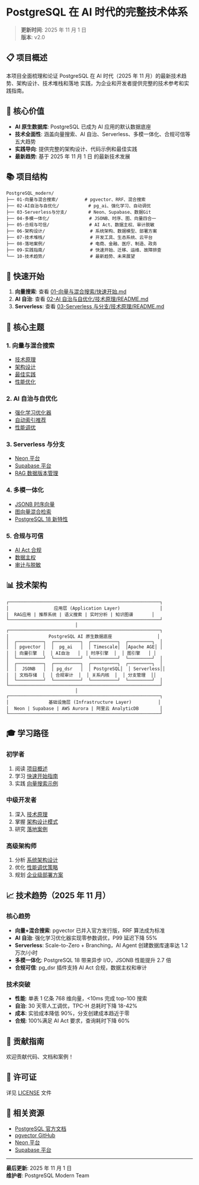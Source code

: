 # PostgreSQL 在 AI 时代的完整技术体系

> **更新时间**: 2025 年 11 月 1 日  
> **版本**: v2.0

## 📋 项目概述

本项目全面梳理和论证 PostgreSQL 在 AI 时代（2025 年 11 月）的最新技术趋势、架构设计、技术堆栈和落地
实践，为企业和开发者提供完整的技术参考和实践指南。

## 🎯 核心价值

- **AI 原生数据库**: PostgreSQL 已成为 AI 应用的默认数据底座
- **技术全面性**: 涵盖向量搜索、AI 自治、Serverless、多模一体化、合规可信等五大趋势
- **实践导向**: 提供完整的架构设计、代码示例和最佳实践
- **最新趋势**: 基于 2025 年 11 月 1 日 的最新技术发展

## 📚 项目结构

```text
PostgreSQL_modern/
├── 01-向量与混合搜索/          # pgvector、RRF、混合搜索
├── 02-AI自治与自优化/           # pg_ai、强化学习、自动调优
├── 03-Serverless与分支/        # Neon、Supabase、数据Git
├── 04-多模一体化/               # JSONB、时序、图、向量四合一
├── 05-合规与可信/               # AI Act、数据主权、审计脱敏
├── 06-架构设计/                 # 系统架构、数据模型、部署方案
├── 07-技术堆栈/                 # 开发工具、生态系统、云平台
├── 08-落地案例/                 # 电商、金融、医疗、制造、政务
├── 09-实践指南/                 # 快速开始、迁移、运维、故障排查
└── 10-技术趋势/                 # 最新趋势、未来展望
```

## 🚀 快速开始

1. **向量搜索**: 查看 [01-向量与混合搜索/快速开始.md](./01-向量与混合搜索/最佳实践/快速开始.md)
2. **AI 自治**: 查看 [02-AI 自治与自优化/技术原理/README.md](./02-AI自治与自优化/技术原理/README.md)
3. **Serverless**: 查看
   [03-Serverless 与分支/技术原理/README.md](./03-Serverless与分支/技术原理/README.md)

## 📖 核心主题

### 1. 向量与混合搜索

- [技术原理](./01-向量与混合搜索/技术原理/)
- [架构设计](./01-向量与混合搜索/架构设计/)
- [最佳实践](./01-向量与混合搜索/最佳实践/)
- [性能优化](./01-向量与混合搜索/性能优化/)

### 2. AI 自治与自优化

- [强化学习优化器](./02-AI自治与自优化/强化学习优化器/)
- [自动索引推荐](./02-AI自治与自优化/自动索引推荐/)
- [性能调优](./02-AI自治与自优化/性能调优/)

### 3. Serverless 与分支

- [Neon 平台](./03-Serverless与分支/Neon平台/)
- [Supabase 平台](./03-Serverless与分支/Supabase平台/)
- [RAG 数据版本管理](./03-Serverless与分支/RAG数据版本管理/)

### 4. 多模一体化

- [JSONB 时序向量](./04-多模一体化/JSONB时序向量/)
- [图向量混合检索](./04-多模一体化/图向量混合检索/)
- [PostgreSQL 18 新特性](./04-多模一体化/PostgreSQL-18新特性/)

### 5. 合规与可信

- [AI Act 合规](./05-合规与可信/AI-Act合规/)
- [数据主权](./05-合规与可信/数据主权/)
- [审计与脱敏](./05-合规与可信/审计与脱敏/)

## 📊 技术架构

```text
┌─────────────────────────────────────────────────────────┐
│                 应用层 (Application Layer)               │
│  RAG应用 | 推荐系统 | 语义搜索 | 实时分析 | 知识图谱       │
└─────────────────────────────────────────────────────────┘
                          │
┌─────────────────────────────────────────────────────────┐
│               PostgreSQL AI 原生数据底座                 │
│  ┌──────────┐  ┌──────────┐  ┌──────────┐  ┌─────────┐  │
│  │ pgvector │  │  pg_ai   │  │ Timescale│  │Apache AGE│ │
│  │ 向量引擎  │  │ AI自治   │  │ 时序引擎  │  │ 图引擎   │ │
│  └──────────┘  └──────────┘  └──────────┘  └─────────┘  │
│  ┌──────────┐  ┌──────────┐  ┌──────────┐  ┌─────────┐  │
│  │  JSONB   │  │ pg_dsr   │  │ PostgreSQL│  │ Serverless││
│  │ 文档存储  │  │ 合规审计  │  │ 关系内核  │  │ 分支管理  ││
│  └──────────┘  └──────────┘  └──────────┘  └─────────┘  │
└─────────────────────────────────────────────────────────┘
                          │
┌─────────────────────────────────────────────────────────┐
│               基础设施层 (Infrastructure Layer)          │
│  Neon | Supabase | AWS Aurora | 阿里云 AnalyticDB        │
└─────────────────────────────────────────────────────────┘
```

## 🎓 学习路径

### 初学者

1. 阅读 [项目概述](#-项目概述)
2. 学习 [快速开始指南](./09-实践指南/快速开始/)
3. 实践 [向量搜索示例](./01-向量与混合搜索/最佳实践/)

### 中级开发者

1. 深入 [技术原理](./01-向量与混合搜索/技术原理/)
2. 掌握 [架构设计模式](./06-架构设计/)
3. 研究 [落地案例](./08-落地案例/)

### 高级架构师

1. 分析 [系统架构设计](./06-架构设计/系统架构/)
2. 优化 [性能调优策略](./02-AI自治与自优化/性能调优/)
3. 规划 [企业级部署方案](./06-架构设计/部署架构/)

## 📈 技术趋势（2025 年 11 月）

### 核心趋势

- **向量+混合搜索**: pgvector 已并入官方发行版，RRF 算法成为标准
- **AI 自治**: 强化学习优化器实现零参数调优，P99 延迟下降 55%
- **Serverless**: Scale-to-Zero + Branching，AI Agent 创建数据库速率达 1.2 万次/小时
- **多模一体化**: PostgreSQL 18 带来异步 I/O，JSONB 性能提升 2.7 倍
- **合规可信**: pg_dsr 插件支持 AI Act 合规，数据主权和审计

### 技术突破

- **性能**: 单表 1 亿条 768 维向量，<10ms 完成 top-100 搜索
- **自治**: 30 天零人工调优，TPC-H 总耗时下降 18-42%
- **成本**: 实验成本降低 90%，分支创建成本趋近于零
- **合规**: 100%满足 AI Act 要求，查询耗时下降 60%

## 🤝 贡献指南

欢迎贡献代码、文档和案例！

## 📄 许可证

详见 [LICENSE](./LICENSE) 文件

## 🔗 相关资源

- [PostgreSQL 官方文档](https://www.postgresql.org/docs/)
- [pgvector GitHub](https://github.com/pgvector/pgvector)
- [Neon 平台](https://neon.tech)
- [Supabase 平台](https://supabase.com)

---

**最后更新**: 2025 年 11 月 1 日  
**维护者**: PostgreSQL Modern Team
